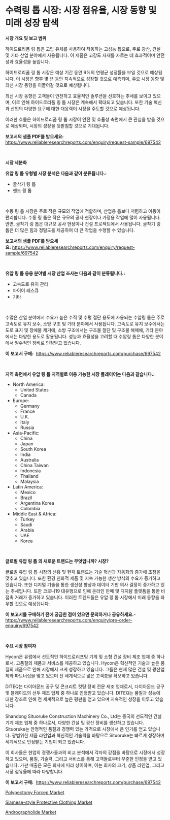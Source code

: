 <p><h1>수력링 톱 시장: 시장 점유율, 시장 동향 및 미래 성장 탐색</h1></p><p><strong>시장 개요 및 보고 범위</strong></p>
<p><p>하이드로리폼 링 톱은 고압 유체를 사용하여 작동하는 고성능 톱으로, 주로 광산, 건설 및 기타 산업 분야에서 사용됩니다. 이 제품은 고강도 자재를 자르는 데 효과적이며 안전성과 효율성을 높입니다.</p><p>하이드로리폼 링 톱 시장은 예상 기간 동안 9%의 연평균 성장률을 보일 것으로 예상됩니다. 이 시장은 향후 몇 년 동안 지속적으로 성장할 것으로 예측되며, 주요 시장 동향 및 최신 시장 동향을 이끌어갈 것으로 예상됩니다.</p><p>최신 시장 동향은 고객들이 안전하고 효율적인 솔루션을 선호하는 추세를 보이고 있으며, 이로 인해 하이드로리폼 링 톱 시장은 계속해서 확대되고 있습니다. 또한 기술 혁신과 산업의 다양한 요구에 대한 대응력이 시장을 주도할 것으로 예상됩니다.</p><p>이러한 흐름은 하이드로리폼 링 톱 시장이 안전 및 효율성 측면에서 큰 관심을 받을 것으로 예상되며, 시장의 성장을 뒷받침할 것으로 기대됩니다.</p></p>
<p><strong>보고서의 샘플 PDF를 받으세요:</strong> <a href="https://www.reliableresearchreports.com/enquiry/request-sample/697542">https://www.reliableresearchreports.com/enquiry/request-sample/697542</a></p>
<p>&nbsp;</p>
<p><strong>시장 세분화</strong></p>
<p><strong>유압 링 톱 유형별 시장 분석은 다음과 같이 분류됩니다.:</strong></p>
<p><ul><li>굴삭기 링 톱</li><li>핸드 링 톱</li></ul></p>
<p>&nbsp;</p>
<p><p>수동 링 톱 시장은 주로 작은 규모의 작업에 적합하며, 산업용 톱보다 저렴하고 이동이 편리합니다. 수동 링 톱은 작은 규모의 공사 현장이나 가정용 작업에 많이 사용됩니다. 반면, 굴착기 링 톱은 대규모 공사 현장이나 건설 프로젝트에서 사용됩니다. 굴착기 링 톱은 더 많은 힘과 정밀도를 제공하여 더 큰 작업을 수행할 수 있습니다.</p></p>
<p><strong>보고서의 샘플 PDF를 받으세요:</strong>&nbsp;<a href="https://www.reliableresearchreports.com/enquiry/request-sample/697542">https://www.reliableresearchreports.com/enquiry/request-sample/697542</a></p>
<p>&nbsp;</p>
<p><strong> 유압 링 톱 응용 분야별 시장 산업 조사는 다음과 같이 분류됩니다.:</strong></p>
<p><ul><li>고속도로 유지 관리</li><li>파이어 레스큐</li><li>기타</li></ul></p>
<p>&nbsp;</p>
<p><p>수많은 산업 분야에서 수요가 높은 수직 및 수평 절단 용도에 사용되는 수압링 톱은 주로 고속도로 유지 보수, 소방 구조 및 기타 분야에서 사용됩니다. 고속도로 유지 보수에서는 도로 표지 및 장애물 제거에, 소방 구조에서는 구조물 절단 및 구조물 해체에, 기타 분야에서는 다양한 용도로 활용됩니다. 성능과 효율성을 고려할 때 수압링 톱은 다양한 분야에서 필수적인 장비로 인정받고 있습니다.</p></p>
<p><strong>이 보고서 구매:</strong>&nbsp; <a href="https://www.reliableresearchreports.com/purchase/697542">https://www.reliableresearchreports.com/purchase/697542</a></p>
<p>&nbsp;</p>
<p><strong>지역 측면에서 유압 링 톱 지역별로 이용 가능한 시장 플레이어는 다음과 같습니다.:</strong></p>
<p><ul>
    <li>
        North America:
        <ul>
            <li>United States</li>
            <li>Canada</li>
        </ul>
    </li>
    <li>
        Europe:
        <ul>
            <li>Germany</li>
            <li>France</li>
            <li>U.K.</li>
            <li>Italy</li>
            <li>Russia</li>
        </ul>
    </li>
    <li>
        Asia-Pacific:
        <ul>
            <li>China</li>
            <li>Japan</li>
            <li>South Korea</li>
            <li>India</li>
            <li>Australia</li>
            <li>China Taiwan</li>
            <li>Indonesia</li>
            <li>Thailand</li>
            <li>Malaysia</li>
        </ul>
    </li>
    <li>
        Latin America:
        <ul>
            <li>Mexico</li>
            <li>Brazil</li>
            <li>Argentina Korea</li>
            <li>Colombia</li>
        </ul>
    </li>
    <li>
        Middle East & Africa:
        <ul>
            <li>Turkey</li>
            <li>Saudi</li>
            <li>Arabia</li>
            <li>UAE</li>
            <li>Korea</li>
        </ul>
    </li>
    </ul></p>
<p>&nbsp;</p>
<p><strong>글로벌 유압 링 톱 의 새로운 트렌드는 무엇입니까? 시장?</strong></p>
<p><p>글로벌 유압 링 톱 시장의 신흥 및 현재 트렌드는 기술 혁신과 자동화의 증가에 초점을 맞추고 있습니다. 또한 환경 친화적 제품 및 지속 가능한 생산 방식의 수요가 증가하고 있습니다. 또한 디지털 기술을 통한 생산성 향상과 데이터 기반 의사 결정이 증가하고 있는 추세입니다. 또한 코로나19 대유행으로 인해 온라인 판매 및 디지턈 플랫폼을 통한 비접촉 거래가 증가하고 있습니다. 이러한 트렌드들은 유압 링 톱 시장에서 미래 동향을 좌우할 것으로 예상됩니다.</p></p>
<p><strong>이 보고서를 구매하기 전에 궁금한 점이 있으면 문의하거나 공유하세요.</strong>- <a href="https://www.reliableresearchreports.com/enquiry/pre-order-enquiry/697542">https://www.reliableresearchreports.com/enquiry/pre-order-enquiry/697542</a></p>
<p>&nbsp;</p>
<p><strong>주요 시장 참여자</strong></p>
<p><p>Hycon은 유럽에서 선도적인 하이드로리프팅 기계 및 소형 건설 장비 제조 업체 중 하나로서, 고품질의 제품과 서비스를 제공하고 있습니다. Hycon은 혁신적인 기술과 높은 품질의 제품으로 인해 시장에서 크게 성장하고 있습니다. 그들은 현재 많은 건설 및 광산업체와 파트너십을 맺고 있으며 전 세계적으로 넓은 고객층을 확보하고 있습니다. </p><p>DITEQ는 다이아몬드 공구 및 콘크리트 컷팅 장비 전문 제조 업체로서, 다이아몬드 공구 및 블레이드의 선두 제조 업체 중 하나로 인정받고 있습니다. DITEQ는 품질과 성능에 대한 강조로 인해 전 세계적으로 높은 평판을 얻고 있으며 지속적인 성장을 이루고 있습니다.</p><p>Shandong Situoruke Construction Machinery Co., Ltd는 중국의 선도적인 건설 기계 제조 업체 중 하나로서, 다양한 건설 및 광산 장비를 생산하고 있습니다. Situoruke는 안정적인 품질과 경쟁력 있는 가격으로 시장에서 큰 인기를 얻고 있습니다. 광범위한 제품 라인업과 혁신적인 기술력을 바탕으로 Situoruke는 빠르게 성장하며 세계적으로 인정받는 기업이 되고 있습니다.</p><p>이 회사들은 현업의 경쟁사들과의 비교 분석에서 각자의 강점을 바탕으로 시장에서 성장하고 있으며, 품질, 기술력, 그리고 서비스를 통해 고객들로부터 꾸준한 인정을 받고 있습니다. 가판 매출은 모든 회사에 따라 상이하며, 이는 회사의 크기, 상품 라인업, 그리고 시장 점유율에 따라 다양합니다.</p></p>
<p><strong>이 보고서 구매:</strong>&nbsp;&nbsp;<a href="https://www.reliableresearchreports.com/purchase/697542">https://www.reliableresearchreports.com/purchase/697542</a></p>
<p><p><a href="https://www.linkedin.com/pulse/polypectomy-forcep-market-insights-players-forecast-till-2031-aq5ke?trackingId=S8ubUhY4qLc%2FMxB6SgY6Nw%3D%3D">Polypectomy Forcep Market</a></p><p><a href="https://www.linkedin.com/pulse/siamese-style-protective-clothing-market-comprehensive-report-t0xbf?trackingId=QFQ%2B9MdURTYEg5jjl8WvYg%3D%3D">Siamese-style Protective Clothing Market</a></p><p><a href="https://valiant-lunge-8fe.notion.site/Andrographolide-Market-Growth-Market-Trends-COVID-19-Impact-and-Forecasts-for-period-from-2024--1e4bbbf88c7845bd88d73185ab81a771">Andrographolide Market</a></p></p>
